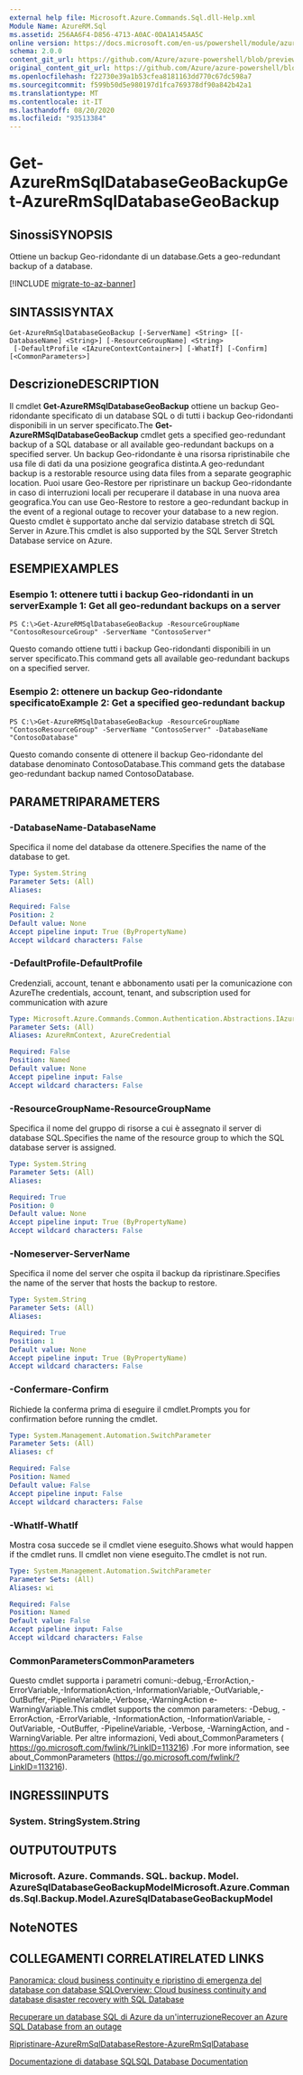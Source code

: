 ```yaml
---
external help file: Microsoft.Azure.Commands.Sql.dll-Help.xml
Module Name: AzureRM.Sql
ms.assetid: 256AA6F4-D856-4713-A0AC-0DA1A145AA5C
online version: https://docs.microsoft.com/en-us/powershell/module/azurerm.sql/get-azurermsqldatabasegeobackup
schema: 2.0.0
content_git_url: https://github.com/Azure/azure-powershell/blob/preview/src/ResourceManager/Sql/Commands.Sql/help/Get-AzureRMSqlDatabaseGeoBackup.md
original_content_git_url: https://github.com/Azure/azure-powershell/blob/preview/src/ResourceManager/Sql/Commands.Sql/help/Get-AzureRMSqlDatabaseGeoBackup.md
ms.openlocfilehash: f22730e39a1b53cfea8181163dd770c67dc598a7
ms.sourcegitcommit: f599b50d5e980197d1fca769378df90a842b42a1
ms.translationtype: MT
ms.contentlocale: it-IT
ms.lasthandoff: 08/20/2020
ms.locfileid: "93513384"
---
```

# <span data-ttu-id="16a01-101">Get-AzureRmSqlDatabaseGeoBackup</span><span class="sxs-lookup"><span data-stu-id="16a01-101">Get-AzureRmSqlDatabaseGeoBackup</span></span>

## <span data-ttu-id="16a01-102">Sinossi</span><span class="sxs-lookup"><span data-stu-id="16a01-102">SYNOPSIS</span></span>
<span data-ttu-id="16a01-103">Ottiene un backup Geo-ridondante di un database.</span><span class="sxs-lookup"><span data-stu-id="16a01-103">Gets a geo-redundant backup of a database.</span></span>

[!INCLUDE [migrate-to-az-banner](../../includes/migrate-to-az-banner.md)]

## <span data-ttu-id="16a01-104">SINTASSI</span><span class="sxs-lookup"><span data-stu-id="16a01-104">SYNTAX</span></span>

```
Get-AzureRmSqlDatabaseGeoBackup [-ServerName] <String> [[-DatabaseName] <String>] [-ResourceGroupName] <String>
 [-DefaultProfile <IAzureContextContainer>] [-WhatIf] [-Confirm] [<CommonParameters>]
```

## <span data-ttu-id="16a01-105">Descrizione</span><span class="sxs-lookup"><span data-stu-id="16a01-105">DESCRIPTION</span></span>
<span data-ttu-id="16a01-106">Il cmdlet **Get-AzureRMSqlDatabaseGeoBackup** ottiene un backup Geo-ridondante specificato di un database SQL o di tutti i backup Geo-ridondanti disponibili in un server specificato.</span><span class="sxs-lookup"><span data-stu-id="16a01-106">The **Get-AzureRMSqlDatabaseGeoBackup** cmdlet gets a specified geo-redundant backup of a SQL database or all available geo-redundant backups on a specified server.</span></span>
<span data-ttu-id="16a01-107">Un backup Geo-ridondante è una risorsa ripristinabile che usa file di dati da una posizione geografica distinta.</span><span class="sxs-lookup"><span data-stu-id="16a01-107">A geo-redundant backup is a restorable resource using data files from a separate geographic location.</span></span>
<span data-ttu-id="16a01-108">Puoi usare Geo-Restore per ripristinare un backup Geo-ridondante in caso di interruzioni locali per recuperare il database in una nuova area geografica.</span><span class="sxs-lookup"><span data-stu-id="16a01-108">You can use Geo-Restore to restore a geo-redundant backup in the event of a regional outage to recover your database to a new region.</span></span>
<span data-ttu-id="16a01-109">Questo cmdlet è supportato anche dal servizio database stretch di SQL Server in Azure.</span><span class="sxs-lookup"><span data-stu-id="16a01-109">This cmdlet is also supported by the SQL Server Stretch Database service on Azure.</span></span>

## <span data-ttu-id="16a01-110">ESEMPI</span><span class="sxs-lookup"><span data-stu-id="16a01-110">EXAMPLES</span></span>

### <span data-ttu-id="16a01-111">Esempio 1: ottenere tutti i backup Geo-ridondanti in un server</span><span class="sxs-lookup"><span data-stu-id="16a01-111">Example 1: Get all geo-redundant backups on a server</span></span>
```
PS C:\>Get-AzureRMSqlDatabaseGeoBackup -ResourceGroupName "ContosoResourceGroup" -ServerName "ContosoServer"
```

<span data-ttu-id="16a01-112">Questo comando ottiene tutti i backup Geo-ridondanti disponibili in un server specificato.</span><span class="sxs-lookup"><span data-stu-id="16a01-112">This command gets all available geo-redundant backups on a specified server.</span></span>

### <span data-ttu-id="16a01-113">Esempio 2: ottenere un backup Geo-ridondante specificato</span><span class="sxs-lookup"><span data-stu-id="16a01-113">Example 2: Get a specified geo-redundant backup</span></span>
```
PS C:\>Get-AzureRMSqlDatabaseGeoBackup -ResourceGroupName "ContosoResourceGroup" -ServerName "ContosoServer" -DatabaseName "ContosoDatabase"
```

<span data-ttu-id="16a01-114">Questo comando consente di ottenere il backup Geo-ridondante del database denominato ContosoDatabase.</span><span class="sxs-lookup"><span data-stu-id="16a01-114">This command gets the database geo-redundant backup named ContosoDatabase.</span></span>

## <span data-ttu-id="16a01-115">PARAMETRI</span><span class="sxs-lookup"><span data-stu-id="16a01-115">PARAMETERS</span></span>

### <span data-ttu-id="16a01-116">-DatabaseName</span><span class="sxs-lookup"><span data-stu-id="16a01-116">-DatabaseName</span></span>
<span data-ttu-id="16a01-117">Specifica il nome del database da ottenere.</span><span class="sxs-lookup"><span data-stu-id="16a01-117">Specifies the name of the database to get.</span></span>

```yaml
Type: System.String
Parameter Sets: (All)
Aliases:

Required: False
Position: 2
Default value: None
Accept pipeline input: True (ByPropertyName)
Accept wildcard characters: False
```

### <span data-ttu-id="16a01-118">-DefaultProfile</span><span class="sxs-lookup"><span data-stu-id="16a01-118">-DefaultProfile</span></span>
<span data-ttu-id="16a01-119">Credenziali, account, tenant e abbonamento usati per la comunicazione con Azure</span><span class="sxs-lookup"><span data-stu-id="16a01-119">The credentials, account, tenant, and subscription used for communication with azure</span></span>

```yaml
Type: Microsoft.Azure.Commands.Common.Authentication.Abstractions.IAzureContextContainer
Parameter Sets: (All)
Aliases: AzureRmContext, AzureCredential

Required: False
Position: Named
Default value: None
Accept pipeline input: False
Accept wildcard characters: False
```

### <span data-ttu-id="16a01-120">-ResourceGroupName</span><span class="sxs-lookup"><span data-stu-id="16a01-120">-ResourceGroupName</span></span>
<span data-ttu-id="16a01-121">Specifica il nome del gruppo di risorse a cui è assegnato il server di database SQL.</span><span class="sxs-lookup"><span data-stu-id="16a01-121">Specifies the name of the resource group to which the SQL database server is assigned.</span></span>

```yaml
Type: System.String
Parameter Sets: (All)
Aliases:

Required: True
Position: 0
Default value: None
Accept pipeline input: True (ByPropertyName)
Accept wildcard characters: False
```

### <span data-ttu-id="16a01-122">-Nomeserver</span><span class="sxs-lookup"><span data-stu-id="16a01-122">-ServerName</span></span>
<span data-ttu-id="16a01-123">Specifica il nome del server che ospita il backup da ripristinare.</span><span class="sxs-lookup"><span data-stu-id="16a01-123">Specifies the name of the server that hosts the backup to restore.</span></span>

```yaml
Type: System.String
Parameter Sets: (All)
Aliases:

Required: True
Position: 1
Default value: None
Accept pipeline input: True (ByPropertyName)
Accept wildcard characters: False
```

### <span data-ttu-id="16a01-124">-Confermare</span><span class="sxs-lookup"><span data-stu-id="16a01-124">-Confirm</span></span>
<span data-ttu-id="16a01-125">Richiede la conferma prima di eseguire il cmdlet.</span><span class="sxs-lookup"><span data-stu-id="16a01-125">Prompts you for confirmation before running the cmdlet.</span></span>

```yaml
Type: System.Management.Automation.SwitchParameter
Parameter Sets: (All)
Aliases: cf

Required: False
Position: Named
Default value: False
Accept pipeline input: False
Accept wildcard characters: False
```

### <span data-ttu-id="16a01-126">-WhatIf</span><span class="sxs-lookup"><span data-stu-id="16a01-126">-WhatIf</span></span>
<span data-ttu-id="16a01-127">Mostra cosa succede se il cmdlet viene eseguito.</span><span class="sxs-lookup"><span data-stu-id="16a01-127">Shows what would happen if the cmdlet runs.</span></span>
<span data-ttu-id="16a01-128">Il cmdlet non viene eseguito.</span><span class="sxs-lookup"><span data-stu-id="16a01-128">The cmdlet is not run.</span></span>

```yaml
Type: System.Management.Automation.SwitchParameter
Parameter Sets: (All)
Aliases: wi

Required: False
Position: Named
Default value: False
Accept pipeline input: False
Accept wildcard characters: False
```

### <span data-ttu-id="16a01-129">CommonParameters</span><span class="sxs-lookup"><span data-stu-id="16a01-129">CommonParameters</span></span>
<span data-ttu-id="16a01-130">Questo cmdlet supporta i parametri comuni:-debug,-ErrorAction,-ErrorVariable,-InformationAction,-InformationVariable,-OutVariable,-OutBuffer,-PipelineVariable,-Verbose,-WarningAction e-WarningVariable.</span><span class="sxs-lookup"><span data-stu-id="16a01-130">This cmdlet supports the common parameters: -Debug, -ErrorAction, -ErrorVariable, -InformationAction, -InformationVariable, -OutVariable, -OutBuffer, -PipelineVariable, -Verbose, -WarningAction, and -WarningVariable.</span></span> <span data-ttu-id="16a01-131">Per altre informazioni, Vedi about_CommonParameters ( https://go.microsoft.com/fwlink/?LinkID=113216) .</span><span class="sxs-lookup"><span data-stu-id="16a01-131">For more information, see about_CommonParameters (https://go.microsoft.com/fwlink/?LinkID=113216).</span></span>

## <span data-ttu-id="16a01-132">INGRESSI</span><span class="sxs-lookup"><span data-stu-id="16a01-132">INPUTS</span></span>

### <span data-ttu-id="16a01-133">System. String</span><span class="sxs-lookup"><span data-stu-id="16a01-133">System.String</span></span>

## <span data-ttu-id="16a01-134">OUTPUT</span><span class="sxs-lookup"><span data-stu-id="16a01-134">OUTPUTS</span></span>

### <span data-ttu-id="16a01-135">Microsoft. Azure. Commands. SQL. backup. Model. AzureSqlDatabaseGeoBackupModel</span><span class="sxs-lookup"><span data-stu-id="16a01-135">Microsoft.Azure.Commands.Sql.Backup.Model.AzureSqlDatabaseGeoBackupModel</span></span>

## <span data-ttu-id="16a01-136">Note</span><span class="sxs-lookup"><span data-stu-id="16a01-136">NOTES</span></span>

## <span data-ttu-id="16a01-137">COLLEGAMENTI CORRELATI</span><span class="sxs-lookup"><span data-stu-id="16a01-137">RELATED LINKS</span></span>

[<span data-ttu-id="16a01-138">Panoramica: cloud business continuity e ripristino di emergenza del database con database SQL</span><span class="sxs-lookup"><span data-stu-id="16a01-138">Overview: Cloud business continuity and database disaster recovery with SQL Database</span></span>](https://go.microsoft.com/fwlink/?LinkId=746881)

[<span data-ttu-id="16a01-139">Recuperare un database SQL di Azure da un'interruzione</span><span class="sxs-lookup"><span data-stu-id="16a01-139">Recover an Azure SQL Database from an outage</span></span>](https://go.microsoft.com/fwlink/?LinkId=746882)

[<span data-ttu-id="16a01-140">Ripristinare-AzureRmSqlDatabase</span><span class="sxs-lookup"><span data-stu-id="16a01-140">Restore-AzureRmSqlDatabase</span></span>](./Restore-AzureRmSqlDatabase.md)

[<span data-ttu-id="16a01-141">Documentazione di database SQL</span><span class="sxs-lookup"><span data-stu-id="16a01-141">SQL Database Documentation</span></span>](https://docs.microsoft.com/azure/sql-database/)
